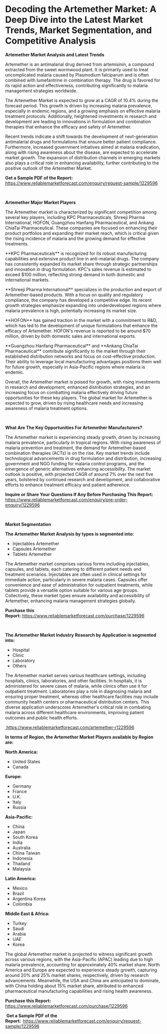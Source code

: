 <p><h1>Decoding the Artemether Market: A Deep Dive into the Latest Market Trends, Market Segmentation, and Competitive Analysis</h1></p><p><strong>Artemether Market Analysis and Latest Trends</strong></p>
<p><p>Artemether is an antimalarial drug derived from artemisinin, a compound extracted from the sweet wormwood plant. It is primarily used to treat uncomplicated malaria caused by Plasmodium falciparum and is often combined with lumefantrine in combination therapy. The drug is favored for its rapid action and effectiveness, contributing significantly to malaria management strategies worldwide.</p><p>The Artemether Market is expected to grow at a CAGR of 10.4% during the forecast period. This growth is driven by increasing malaria prevalence, especially in endemic regions, and a growing emphasis on effective malaria treatment protocols. Additionally, heightened investments in research and development are leading to innovations in formulation and combination therapies that enhance the efficacy and safety of Artemether.</p><p>Recent trends indicate a shift towards the development of next-generation antimalarial drugs and formulations that ensure better patient compliance. Furthermore, increased government initiatives aimed at malaria eradication, along with rising awareness about the disease, are expected to accelerate market growth. The expansion of distribution channels in emerging markets also plays a critical role in enhancing availability, further contributing to the positive outlook of the Artemether Market.</p></p>
<p><strong>Get a Sample PDF of the Report:&nbsp;</strong> <a href="https://www.reliablemarketforecast.com/enquiry/request-sample/1229596?utm_campaign=3493&utm_medium=2&utm_source=Github&utm_content=ia&utm_term=19042025&utm_id=artemether">https://www.reliablemarketforecast.com/enquiry/request-sample/1229596</a></p>
<p>&nbsp;</p>
<p><strong>Artemether Major Market Players</strong></p>
<p><p>The Artemether market is characterized by significant competition among several key players, including KPC Pharmaceuticals, Shreeji Pharma International, HOFON, Guangzhou Hanfang Pharmaceutical, and Ankang ChiaTai Pharmaceutical. These companies are focused on enhancing their product portfolios and expanding their market reach, which is critical given the rising incidence of malaria and the growing demand for effective treatments.</p><p>**KPC Pharmaceuticals** is recognized for its robust manufacturing capabilities and extensive product line in anti-malarial drugs. The company has consistently expanded its market share through strategic partnerships and innovation in drug formulation. KPC's sales revenue is estimated to exceed $100 million, reflecting strong demand in both domestic and international markets.</p><p>**Shreeji Pharma International** specializes in the production and export of Artemether-based products. With a focus on quality and regulatory compliance, the company has developed a competitive edge. Its recent growth strategies emphasize expanding into underdeveloped regions where malaria prevalence is high, potentially increasing its market size.</p><p>**HOFON** has gained traction in the market with a commitment to R&D, which has led to the development of unique formulations that enhance the efficacy of Artemether. HOFON's revenue is reported to be around $70 million, driven by both domestic sales and international exports.</p><p>**Guangzhou Hanfang Pharmaceutical** and **Ankang ChiaTai Pharmaceutical** contribute significantly to the market through their established distribution networks and focus on cost-effective production. Their ability to leverage local manufacturing advantages positions them well for future growth, especially in Asia-Pacific regions where malaria is endemic.</p><p>Overall, the Artemether market is poised for growth, with rising investments in research and development, enhanced distribution strategies, and an increasing focus on combatting malaria effectively driving future opportunities for these key players. The global market for Artemether is expected to grow, driven by rising healthcare needs and increasing awareness of malaria treatment options.</p></p>
<p>&nbsp;</p>
<p><strong>What Are The Key Opportunities For Artemether Manufacturers?</strong></p>
<p><p>The Artemether market is experiencing steady growth, driven by increasing malaria prevalence, particularly in tropical regions. With rising awareness of malaria prevention and treatment, the demand for Artemether-based combination therapies (ACTs) is on the rise. Key market trends include technological advancements in drug formulation and distribution, increasing government and NGO funding for malaria control programs, and the emergence of generic alternatives enhancing accessibility. The market outlook is positive, with projected CAGR of around 7% over the next five years, bolstered by continued research and development, and collaborative efforts to enhance treatment efficacy and patient adherence.</p></p>
<p><strong>Inquire or Share Your Questions If Any Before Purchasing This Report:</strong> <a href="https://www.reliablemarketforecast.com/enquiry/pre-order-enquiry/1229596?utm_campaign=3493&utm_medium=2&utm_source=Github&utm_content=ia&utm_term=19042025&utm_id=artemether">https://www.reliablemarketforecast.com/enquiry/pre-order-enquiry/1229596</a></p>
<p>&nbsp;</p>
<p><strong>Market Segmentation</strong></p>
<p><strong>The Artemether Market Analysis by types is segmented into:</strong></p>
<p><ul><li>Injectables Artemether</li><li>Capsules Artemether</li><li>Tablets Artemether</li></ul></p>
<p><p>The Artemether market comprises various forms including injectables, capsules, and tablets, each catering to different patient needs and treatment scenarios. Injectables are often used in clinical settings for immediate action, particularly in severe malaria cases. Capsules offer convenience and ease of administration for outpatient treatments, while tablets provide a versatile option suitable for various age groups. Collectively, these market types ensure availability and accessibility of Artemether, enhancing malaria management strategies globally.</p></p>
<p><strong>Purchase this Report:&nbsp;</strong><a href="https://www.reliablemarketforecast.com/purchase/1229596?utm_campaign=3493&utm_medium=2&utm_source=Github&utm_content=ia&utm_term=19042025&utm_id=artemether">https://www.reliablemarketforecast.com/purchase/1229596</a></p>
<p>&nbsp;</p>
<p><strong>The Artemether Market Industry Research by Application is segmented into:</strong></p>
<p><ul><li>Hospital</li><li>Clinic</li><li>Laboratory</li><li>Others</li></ul></p>
<p><p>The Artemether market serves various healthcare settings, including hospitals, clinics, laboratories, and other facilities. In hospitals, it is administered for severe cases of malaria, while clinics often use it for outpatient treatment. Laboratories play a role in diagnosing malaria and ensuring proper treatment, whereas other healthcare facilities may include community health centers or pharmaceutical distribution centers. This diverse application underscores Artemether's critical role in combating malaria across different healthcare environments, improving patient outcomes and public health efforts.</p></p>
<p><a href="https://www.reliablemarketforecast.com/artemether-r1229596?utm_campaign=3493&utm_medium=2&utm_source=Github&utm_content=ia&utm_term=19042025&utm_id=artemether">&nbsp;https://www.reliablemarketforecast.com/artemether-r1229596</a></p>
<p><strong>In terms of Region, the Artemether Market Players available by Region are:</strong></p>
<p>
    <p> <strong> North America: </strong>
        <ul>
            <li>United States</li>
            <li>Canada</li>
        </ul>
        </p> 
    <p> <strong> Europe: </strong>
        <ul>
            <li>Germany</li>
            <li>France</li>
            <li>U.K.</li>
            <li>Italy</li>
            <li>Russia</li>
        </ul>
        </p> 
    <p> <strong> Asia-Pacific: </strong>
        <ul>
            <li>China</li>
            <li>Japan</li>
            <li>South Korea</li>
            <li>India</li>
            <li>Australia</li>
            <li>China Taiwan</li>
            <li>Indonesia</li>
            <li>Thailand</li>
            <li>Malaysia</li>
        </ul>
        </p> 
    <p> <strong> Latin America: </strong>
        <ul>
            <li>Mexico</li>
            <li>Brazil</li>
            <li>Argentina Korea</li>
            <li>Colombia</li>
        </ul>
        </p> 
    <p> <strong> Middle East & Africa: </strong>
        <ul>
            <li>Turkey</li>
            <li>Saudi</li>
            <li>Arabia</li>
            <li>UAE</li>
            <li>Korea</li>
        </ul>
    </p>
    </p>
<p><p>The global Artemether market is projected to witness significant growth across various regions, with the Asia-Pacific (APAC) leading due to high malaria prevalence, accounting for approximately 40% market share. North America and Europe are expected to experience steady growth, capturing around 20% and 25% market shares, respectively, driven by research advancements. Meanwhile, the USA and China are anticipated to dominate, with China holding about 15% market share, attributed to enhanced pharmaceutical manufacturing capabilities and rising health awareness.</p></p>
<p><strong>Purchase this Report: </strong><a href="https://www.reliablemarketforecast.com/purchase/1229596?utm_campaign=3493&utm_medium=2&utm_source=Github&utm_content=ia&utm_term=19042025&utm_id=artemether">https://www.reliablemarketforecast.com/purchase/1229596</a></p>
<p>&nbsp;<strong>Get a Sample PDF of the Report:&nbsp;&nbsp;</strong><a href="https://www.reliablemarketforecast.com/enquiry/request-sample/1229596?utm_campaign=3493&utm_medium=2&utm_source=Github&utm_content=ia&utm_term=19042025&utm_id=artemether">https://www.reliablemarketforecast.com/enquiry/request-sample/1229596</a></p>
<p><strong></strong></p>
<p><p></p><p></p><p></p></p>